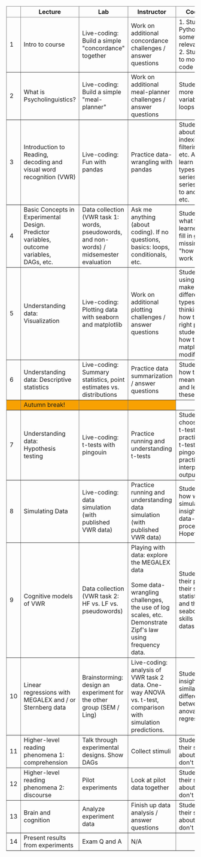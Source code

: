 <table style="border-collapse:collapse;border-spacing:0" class="tg"><thead><tr><th style="border-color:inherit;border-style:solid;border-width:1px;font-family:"Times New Roman", Times, serif !important;font-size:14px;font-weight:normal;overflow:hidden;padding:10px 5px;text-align:left;vertical-align:top;word-break:normal"></th><th style="border-color:inherit;border-style:solid;border-width:1px;font-family:"Times New Roman", Times, serif !important;font-size:large;font-weight:normal;overflow:hidden;padding:10px 5px;text-align:left;vertical-align:top;word-break:normal">Lecture</th><th style="border-color:inherit;border-style:solid;border-width:1px;font-family:"Times New Roman", Times, serif !important;font-size:large;font-weight:normal;overflow:hidden;padding:10px 5px;text-align:left;vertical-align:top;word-break:normal">Lab</th><th style="border-color:inherit;border-style:solid;border-width:1px;font-family:"Times New Roman", Times, serif !important;font-size:large;font-weight:normal;overflow:hidden;padding:10px 5px;text-align:left;vertical-align:top;word-break:normal">Instructor</th><th style="border-color:inherit;border-style:solid;border-width:1px;font-family:"Times New Roman", Times, serif !important;font-size:14px;font-weight:normal;overflow:hidden;padding:10px 5px;text-align:left;vertical-align:top;word-break:normal">Coding Goals</th></tr></thead><tbody><tr><td style="border-color:inherit;border-style:solid;border-width:1px;font-family:"Times New Roman", Times, serif !important;font-size:14px;overflow:hidden;padding:10px 5px;text-align:left;vertical-align:top;word-break:normal">1</td><td style="border-color:inherit;border-style:solid;border-width:1px;font-family:"Times New Roman", Times, serif !important;font-size:14px;overflow:hidden;padding:10px 5px;text-align:left;vertical-align:top;word-break:normal">Intro to course</td><td style="border-color:inherit;border-style:solid;border-width:1px;font-family:"Times New Roman", Times, serif !important;font-size:14px;overflow:hidden;padding:10px 5px;text-align:left;vertical-align:top;word-break:normal">Live-coding: Build a simple "concordance" together</td><td style="border-color:inherit;border-style:solid;border-width:1px;font-family:"Times New Roman", Times, serif !important;font-size:14px;overflow:hidden;padding:10px 5px;text-align:left;vertical-align:top;word-break:normal">Work on additional concordance challenges / answer questions</td><td style="border-color:inherit;border-style:solid;border-width:1px;font-family:"Times New Roman", Times, serif !important;font-size:14px;overflow:hidden;padding:10px 5px;text-align:left;vertical-align:top;word-break:normal">1. Students apply Python to something semi-relevant<br>2. Students learn to modify existing code</td></tr><tr><td style="border-color:inherit;border-style:solid;border-width:1px;font-family:"Times New Roman", Times, serif !important;font-size:14px;overflow:hidden;padding:10px 5px;text-align:left;vertical-align:top;word-break:normal">2</td><td style="border-color:inherit;border-style:solid;border-width:1px;font-family:"Times New Roman", Times, serif !important;font-size:14px;overflow:hidden;padding:10px 5px;text-align:left;vertical-align:top;word-break:normal">What is Psycholinguistics?</td><td style="border-color:inherit;border-style:solid;border-width:1px;font-family:"Times New Roman", Times, serif !important;font-size:14px;overflow:hidden;padding:10px 5px;text-align:left;vertical-align:top;word-break:normal">Live-coding: Build a simple "meal-planner"</td><td style="border-color:inherit;border-style:solid;border-width:1px;font-family:"Times New Roman", Times, serif !important;font-size:14px;overflow:hidden;padding:10px 5px;text-align:left;vertical-align:top;word-break:normal">Work on additional meal-planner challenges / answer questions</td><td style="border-color:inherit;border-style:solid;border-width:1px;font-family:"Times New Roman", Times, serif !important;font-size:14px;overflow:hidden;padding:10px 5px;text-align:left;vertical-align:top;word-break:normal">Students become more familiar with variable types, loops, etc.</td></tr><tr><td style="border-color:inherit;border-style:solid;border-width:1px;font-family:"Times New Roman", Times, serif !important;font-size:14px;overflow:hidden;padding:10px 5px;text-align:left;vertical-align:top;word-break:normal">3</td><td style="border-color:inherit;border-style:solid;border-width:1px;font-family:"Times New Roman", Times, serif !important;font-size:14px;overflow:hidden;padding:10px 5px;text-align:left;vertical-align:top;word-break:normal">Introduction to Reading, decoding and visual word recognition (VWR)</td><td style="border-color:inherit;border-style:solid;border-width:1px;font-family:"Times New Roman", Times, serif !important;font-size:14px;overflow:hidden;padding:10px 5px;text-align:left;vertical-align:top;word-break:normal">Live-coding: Fun with pandas</td><td style="border-color:inherit;border-style:solid;border-width:1px;font-family:"Times New Roman", Times, serif !important;font-size:14px;overflow:hidden;padding:10px 5px;text-align:left;vertical-align:top;word-break:normal">Practice data-wrangling with pandas</td><td style="border-color:inherit;border-style:solid;border-width:1px;font-family:"Times New Roman", Times, serif !important;font-size:14px;overflow:hidden;padding:10px 5px;text-align:left;vertical-align:top;word-break:normal">Students learn about dataframes: indexing, sorting, filtering, mutating, etc. Also: students learn new data types: pandas series, numpy series, converting to and from lists, etc.</td></tr><tr><td style="border-color:inherit;border-style:solid;border-width:1px;font-family:"Times New Roman", Times, serif !important;font-size:14px;overflow:hidden;padding:10px 5px;text-align:left;vertical-align:top;word-break:normal">4</td><td style="border-color:inherit;border-style:solid;border-width:1px;font-family:"Times New Roman", Times, serif !important;font-size:14px;overflow:hidden;padding:10px 5px;text-align:left;vertical-align:top;word-break:normal">Basic Concepts in Experimental Design.<br>Predictor variables, outcome variables,<br>DAGs,  etc.</td><td style="border-color:inherit;border-style:solid;border-width:1px;font-family:"Times New Roman", Times, serif !important;font-size:14px;overflow:hidden;padding:10px 5px;text-align:left;vertical-align:top;word-break:normal">Data collection (VWR task 1: words, pseudowords, and non-words) / midsemester evaluation</td><td style="border-color:inherit;border-style:solid;border-width:1px;font-family:"Times New Roman", Times, serif !important;font-size:14px;overflow:hidden;padding:10px 5px;text-align:left;vertical-align:top;word-break:normal">Ask me anything (about coding). If no questions, basics: loops, conditionals, etc. </td><td style="border-color:inherit;border-style:solid;border-width:1px;font-family:"Times New Roman", Times, serif !important;font-size:14px;overflow:hidden;padding:10px 5px;text-align:left;vertical-align:top;word-break:normal">Student shore up what they have learned so far, and fill in gaps they are missing. E.g., "how do loops work again..?"</td></tr><tr><td style="border-color:inherit;border-style:solid;border-width:1px;font-family:"Times New Roman", Times, serif !important;font-size:14px;overflow:hidden;padding:10px 5px;text-align:left;vertical-align:top;word-break:normal">5</td><td style="border-color:inherit;border-style:solid;border-width:1px;font-family:"Times New Roman", Times, serif !important;font-size:14px;overflow:hidden;padding:10px 5px;text-align:left;vertical-align:top;word-break:normal">Understanding data:<br>Visualization</td><td style="border-color:inherit;border-style:solid;border-width:1px;font-family:"Times New Roman", Times, serif !important;font-size:14px;overflow:hidden;padding:10px 5px;text-align:left;vertical-align:top;word-break:normal">Live-coding: Plotting data with seaborn and matplotlib</td><td style="border-color:inherit;border-style:solid;border-width:1px;font-family:"Times New Roman", Times, serif !important;font-size:14px;overflow:hidden;padding:10px 5px;text-align:left;vertical-align:top;word-break:normal">Work on additional plotting challenges / answer questions</td><td style="border-color:inherit;border-style:solid;border-width:1px;font-family:"Times New Roman", Times, serif !important;font-size:14px;overflow:hidden;padding:10px 5px;text-align:left;vertical-align:top;word-break:normal">Students practice using seaborn to make lots of different plot types, and begin thinking about how to choose the right plot. Some students learn how to use matplotlib to modify their plots.</td></tr><tr><td style="border-color:inherit;border-style:solid;border-width:1px;font-family:"Times New Roman", Times, serif !important;font-size:14px;overflow:hidden;padding:10px 5px;text-align:left;vertical-align:top;word-break:normal">6</td><td style="border-color:inherit;border-style:solid;border-width:1px;font-family:"Times New Roman", Times, serif !important;font-size:14px;overflow:hidden;padding:10px 5px;text-align:left;vertical-align:top;word-break:normal">Understanding data: Descriptive statistics</td><td style="border-color:inherit;border-style:solid;border-width:1px;font-family:"Times New Roman", Times, serif !important;font-size:14px;overflow:hidden;padding:10px 5px;text-align:left;vertical-align:top;word-break:normal">Live-coding: Summary statistics, point estimates vs. distributions</td><td style="border-color:inherit;border-style:solid;border-width:1px;font-family:"Times New Roman", Times, serif !important;font-size:14px;overflow:hidden;padding:10px 5px;text-align:left;vertical-align:top;word-break:normal">Practice data summarization / answer questions</td><td style="border-color:inherit;border-style:solid;border-width:1px;font-family:"Times New Roman", Times, serif !important;font-size:14px;overflow:hidden;padding:10px 5px;text-align:left;vertical-align:top;word-break:normal">Students learn how to calculate means, SD's, etc., and learn what these mean.</td></tr><tr><td style="background-color:#f8a102;border-color:inherit;border-style:solid;border-width:1px;font-family:"Times New Roman", Times, serif !important;font-size:14px;overflow:hidden;padding:10px 5px;text-align:left;vertical-align:top;word-break:normal"></td><td style="background-color:#f8a102;border-color:inherit;border-style:solid;border-width:1px;font-family:"Times New Roman", Times, serif !important;font-size:14px;overflow:hidden;padding:10px 5px;text-align:left;vertical-align:top;word-break:normal">Autumn break!</td><td style="background-color:#f8a102;border-color:inherit;border-style:solid;border-width:1px;font-family:"Times New Roman", Times, serif !important;font-size:14px;overflow:hidden;padding:10px 5px;text-align:left;vertical-align:top;word-break:normal"></td><td style="background-color:#f8a102;border-color:inherit;border-style:solid;border-width:1px;font-family:"Times New Roman", Times, serif !important;font-size:14px;overflow:hidden;padding:10px 5px;text-align:left;vertical-align:top;word-break:normal"></td><td style="border-color:inherit;border-style:solid;border-width:1px;font-family:"Times New Roman", Times, serif !important;font-size:14px;overflow:hidden;padding:10px 5px;text-align:left;vertical-align:top;word-break:normal"></td></tr><tr><td style="border-color:inherit;border-style:solid;border-width:1px;font-family:"Times New Roman", Times, serif !important;font-size:14px;overflow:hidden;padding:10px 5px;text-align:left;vertical-align:top;word-break:normal">7</td><td style="border-color:inherit;border-style:solid;border-width:1px;font-family:"Times New Roman", Times, serif !important;font-size:14px;overflow:hidden;padding:10px 5px;text-align:left;vertical-align:top;word-break:normal">Understanding data:<br>Hypothesis testing<br></td><td style="border-color:inherit;border-style:solid;border-width:1px;font-family:"Times New Roman", Times, serif !important;font-size:14px;overflow:hidden;padding:10px 5px;text-align:left;vertical-align:top;word-break:normal">Live-coding: t-tests with pingouin</td><td style="border-color:inherit;border-style:solid;border-width:1px;font-family:"Times New Roman", Times, serif !important;font-size:14px;overflow:hidden;padding:10px 5px;text-align:left;vertical-align:top;word-break:normal">Practice running and understanding t-tests</td><td style="border-color:inherit;border-style:solid;border-width:1px;font-family:"Times New Roman", Times, serif !important;font-size:14px;overflow:hidden;padding:10px 5px;text-align:left;vertical-align:top;word-break:normal">Students learn to choose the right t-test for the data, practice running t-tests with pingouin, and practice interpreting the output.</td></tr><tr><td style="border-color:inherit;border-style:solid;border-width:1px;font-family:"Times New Roman", Times, serif !important;font-size:14px;overflow:hidden;padding:10px 5px;text-align:left;vertical-align:top;word-break:normal">8</td><td style="border-color:inherit;border-style:solid;border-width:1px;font-family:"Times New Roman", Times, serif !important;font-size:14px;overflow:hidden;padding:10px 5px;text-align:left;vertical-align:top;word-break:normal">Simulating Data</td><td style="border-color:inherit;border-style:solid;border-width:1px;font-family:"Times New Roman", Times, serif !important;font-size:14px;overflow:hidden;padding:10px 5px;text-align:left;vertical-align:top;word-break:normal">Live-coding: data simulation (with published VWR data)</td><td style="border-color:inherit;border-style:solid;border-width:1px;font-family:"Times New Roman", Times, serif !important;font-size:14px;overflow:hidden;padding:10px 5px;text-align:left;vertical-align:top;word-break:normal">Practice running and understanding data simulation (with published VWR data)</td><td style="border-color:inherit;border-style:solid;border-width:1px;font-family:"Times New Roman", Times, serif !important;font-size:14px;overflow:hidden;padding:10px 5px;text-align:left;vertical-align:top;word-break:normal">Students learn how we can use simulation to gain insight about data-generating processes. Hopefully!</td></tr><tr><td style="border-color:inherit;border-style:solid;border-width:1px;font-family:"Times New Roman", Times, serif !important;font-size:14px;overflow:hidden;padding:10px 5px;text-align:left;vertical-align:top;word-break:normal">9</td><td style="border-color:inherit;border-style:solid;border-width:1px;font-family:"Times New Roman", Times, serif !important;font-size:14px;overflow:hidden;padding:10px 5px;text-align:left;vertical-align:top;word-break:normal">Cognitive models of VWR</td><td style="border-color:inherit;border-style:solid;border-width:1px;font-family:"Times New Roman", Times, serif !important;font-size:14px;overflow:hidden;padding:10px 5px;text-align:left;vertical-align:top;word-break:normal">Data collection (VWR task 2: HF vs. LF vs. pseudowords)</td><td style="border-color:inherit;border-style:solid;border-width:1px;font-family:"Times New Roman", Times, serif !important;font-size:14px;overflow:hidden;padding:10px 5px;text-align:left;vertical-align:top;word-break:normal">Playing with data: explore the MEGALEX data<br><br>Some data-wrangling challenges, the use of log scales, etc. Demonstrate Zipf's law using frequency data.</td><td style="border-color:inherit;border-style:solid;border-width:1px;font-family:"Times New Roman", Times, serif !important;font-size:14px;overflow:hidden;padding:10px 5px;text-align:left;vertical-align:top;word-break:normal">Students practice their pandas skills, their summary statistics skills, and their seaborn/matplotlib skills with a new dataset. </td></tr><tr><td style="border-color:inherit;border-style:solid;border-width:1px;font-family:"Times New Roman", Times, serif !important;font-size:14px;overflow:hidden;padding:10px 5px;text-align:left;vertical-align:top;word-break:normal">10</td><td style="border-color:inherit;border-style:solid;border-width:1px;font-family:"Times New Roman", Times, serif !important;font-size:14px;overflow:hidden;padding:10px 5px;text-align:left;vertical-align:top;word-break:normal">Linear regressions with MEGALEX and / or Sternberg data</td><td style="border-color:inherit;border-style:solid;border-width:1px;font-family:"Times New Roman", Times, serif !important;font-size:14px;overflow:hidden;padding:10px 5px;text-align:left;vertical-align:top;word-break:normal">Brainstorming: design an experiment for the other group (SEM / Ling)</td><td style="border-color:inherit;border-style:solid;border-width:1px;font-family:"Times New Roman", Times, serif !important;font-size:14px;overflow:hidden;padding:10px 5px;text-align:left;vertical-align:top;word-break:normal"><span style="color:var(--text-normal);background-color:var(--background-primary)">Live-coding: analysis of VWR task 2 data. One-way ANOVA vs. t-test, comparison with simulation predictions.</span><br></td><td style="border-color:inherit;border-style:solid;border-width:1px;font-family:"Times New Roman", Times, serif !important;font-size:14px;overflow:hidden;padding:10px 5px;text-align:left;vertical-align:top;word-break:normal">Students gain insight into similarities and differences between t-tests, anova's, and linear regressions.</td></tr><tr><td style="border-color:inherit;border-style:solid;border-width:1px;font-family:"Times New Roman", Times, serif !important;font-size:14px;overflow:hidden;padding:10px 5px;text-align:left;vertical-align:top;word-break:normal">11</td><td style="border-color:inherit;border-style:solid;border-width:1px;font-family:"Times New Roman", Times, serif !important;font-size:14px;overflow:hidden;padding:10px 5px;text-align:left;vertical-align:top;word-break:normal">Higher-level reading phenomena 1: <br><span style="color:var(--text-normal);background-color:var(--background-primary)">comprehension</span></td><td style="border-color:inherit;border-style:solid;border-width:1px;font-family:"Times New Roman", Times, serif !important;font-size:14px;overflow:hidden;padding:10px 5px;text-align:left;vertical-align:top;word-break:normal">Talk through experimental designs. Show DAGs</td><td style="border-color:inherit;border-style:solid;border-width:1px;font-family:"Times New Roman", Times, serif !important;font-size:14px;overflow:hidden;padding:10px 5px;text-align:left;vertical-align:top;word-break:normal">Collect stimuli</td><td style="border-color:inherit;border-style:solid;border-width:1px;font-family:"Times New Roman", Times, serif !important;font-size:14px;overflow:hidden;padding:10px 5px;text-align:left;vertical-align:top;word-break:normal">Students practice their skills and ask about things they don't undertand.</td></tr><tr><td style="border-color:inherit;border-style:solid;border-width:1px;font-family:"Times New Roman", Times, serif !important;font-size:14px;overflow:hidden;padding:10px 5px;text-align:left;vertical-align:top;word-break:normal">12</td><td style="border-color:inherit;border-style:solid;border-width:1px;font-family:"Times New Roman", Times, serif !important;font-size:14px;overflow:hidden;padding:10px 5px;text-align:left;vertical-align:top;word-break:normal">Higher-level reading phenomena 2:<br>discourse</td><td style="border-color:inherit;border-style:solid;border-width:1px;font-family:"Times New Roman", Times, serif !important;font-size:14px;overflow:hidden;padding:10px 5px;text-align:left;vertical-align:top;word-break:normal">Pilot experiments</td><td style="border-color:inherit;border-style:solid;border-width:1px;font-family:"Times New Roman", Times, serif !important;font-size:14px;overflow:hidden;padding:10px 5px;text-align:left;vertical-align:top;word-break:normal">Look at pilot data together</td><td style="border-color:inherit;border-style:solid;border-width:1px;font-family:"Times New Roman", Times, serif !important;font-size:14px;overflow:hidden;padding:10px 5px;text-align:left;vertical-align:top;word-break:normal">Students practice their skills and ask about things they don't undertand.</td></tr><tr><td style="border-color:inherit;border-style:solid;border-width:1px;font-family:"Times New Roman", Times, serif !important;font-size:14px;overflow:hidden;padding:10px 5px;text-align:left;vertical-align:top;word-break:normal">13</td><td style="border-color:inherit;border-style:solid;border-width:1px;font-family:"Times New Roman", Times, serif !important;font-size:14px;overflow:hidden;padding:10px 5px;text-align:left;vertical-align:top;word-break:normal">Brain and cognition</td><td style="border-color:inherit;border-style:solid;border-width:1px;font-family:"Times New Roman", Times, serif !important;font-size:14px;overflow:hidden;padding:10px 5px;text-align:left;vertical-align:top;word-break:normal">Analyze experiment data</td><td style="border-color:inherit;border-style:solid;border-width:1px;font-family:"Times New Roman", Times, serif !important;font-size:14px;overflow:hidden;padding:10px 5px;text-align:left;vertical-align:top;word-break:normal">Finish up data analysis / answer questions</td><td style="border-color:inherit;border-style:solid;border-width:1px;font-family:"Times New Roman", Times, serif !important;font-size:14px;overflow:hidden;padding:10px 5px;text-align:left;vertical-align:top;word-break:normal">Students practice their skills and ask about things they don't undertand.</td></tr><tr><td style="border-color:inherit;border-style:solid;border-width:1px;font-family:"Times New Roman", Times, serif !important;font-size:14px;overflow:hidden;padding:10px 5px;text-align:left;vertical-align:top;word-break:normal">14</td><td style="border-color:inherit;border-style:solid;border-width:1px;font-family:"Times New Roman", Times, serif !important;font-size:14px;overflow:hidden;padding:10px 5px;text-align:left;vertical-align:top;word-break:normal">Present results from experiments</td><td style="border-color:inherit;border-style:solid;border-width:1px;font-family:"Times New Roman", Times, serif !important;font-size:14px;overflow:hidden;padding:10px 5px;text-align:left;vertical-align:top;word-break:normal">Exam Q and A</td><td style="border-color:inherit;border-style:solid;border-width:1px;font-family:"Times New Roman", Times, serif !important;font-size:14px;overflow:hidden;padding:10px 5px;text-align:left;vertical-align:top;word-break:normal">N/A</td><td style="border-color:inherit;border-style:solid;border-width:1px;font-family:"Times New Roman", Times, serif !important;font-size:14px;overflow:hidden;padding:10px 5px;text-align:left;vertical-align:top;word-break:normal"></td></tr></tbody></table>